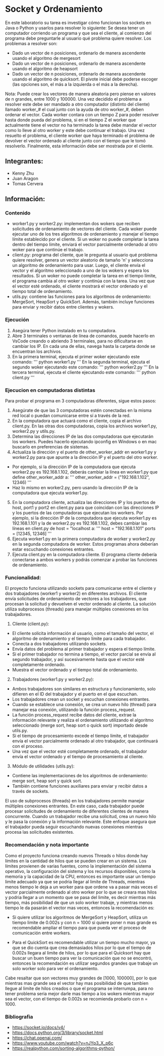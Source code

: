 # Socket y Ordenamiento
En este laboratorio su tarea es investigar cómo funcionan los sockets en Java o Python y usarlos para resolver lo siguiente:
Se desea tener un computador corriendo un programa y que sea el cliente, al comienzo del programa debe preguntarle al usuario qué problema quiere resolver. Los problemas a resolver son:
- Dado un vector de n posiciones, ordenarlo de manera ascendente usando el algoritmo de mergesort
- Dado un vector de n posiciones, ordenarlo de manera ascendente usando el algoritmo de heapsort
- Dado un vector de n posiciones, ordenarlo de manera ascendente usando el algoritmo de quicksort. El pivote inicial debe poderse escoger (las opciones son, el más a la izquierda o el más a la derecha).

Nota: Puede crear los vectores de manera aleatoria pero piense en valores de n grandes, entre 1000 y 100000.
Una vez decidido el problema a resolver este debe ser mandado a otro computador (distinto del cliente) llamado worker_# el cual junto con la ayuda de otro worker_#, deben ordenar el vector. Cada worker contara con un tiempo Z para poder resolver hasta donde pueda del problema, si en el tiempo Z el worker que actualmente tiene el vector no ha terminado la tarea debe mandar el vector como lo lleve al otro worker y este debe continuar el trabajo. Una vez resuelto el problema, el cliente worker que haya terminado el problema de devolver el vector ordenado al cliente junto con el tiempo que le tomó resolverlo. Finalmente, esta información debe ser mostrada por el cliente.

## Integrantes:
- Kenny Zhu
- Juan Aragon
- Tomas Cervera

## Información:
### Contenido
- worker1.py y worker2.py: implementan dos wokers que reciben solicitudes de ordenamiento de vectores del cliente. Cada woker puede ejecutar uno de los tres algoritmos de ordenamiento y manejar el tiempo límite establecido por el cliente. Si un woker no puede completar la tarea dentro del tiempo límite, enviará el vector parcialmente ordenado al otro woker para que continúe el trabajo.
- client.py: programa del cliente, que le pregunta al usuario qué problema quiere resolver, genera un vector aleatorio de tamaño 'n' y selecciona un algoritmo de ordenamiento para usar. Luego, el cliente envía el vector y el algoritmo seleccionado a uno de los wokers y espera los resultados. Si un woker no puede completar la tarea en el tiempo límite, el programa cambia al otro woker y continúa con la tarea. Una vez que el vector esté ordenado, el cliente mostrará el vector ordenado y el tiempo total de ordenamiento.
- utils.py: contiene las funciones para los algoritmos de ordenamiento: MergeSort, HeapSort y QuickSort. Además, también incluye funciones para enviar y recibir datos entre clientes y wokers.

### Ejecución
1. Asegúra tener Python instalado en tu computadora. 
2. Abre 3 terminales o ventanas de línea de comandos, puede hacerlo en VsCode creando o abriendo 3 terminales, para no dificultarse en cambiar los IP. En cada una de ellas, navega hasta la carpeta donde se encuentran los archivos.
3. En la primera terminal, ejecuta el primer woker ejecutando este comando:
'''
python worker1.py
'''
En la segunda terminal, ejecuta el segundo woker ejecutando este comando:
'''
python worker2.py
'''
En la tercera terminal, ejecuta el cliente ejecutando este comando:
'''
python client.py
'''

### Ejecucion en computadoras distintas
Para probar el programa en 3 computadoras diferentes, sigue estos pasos:
1. Asegúrate de que las 3 computadoras estén conectadas en la misma red local o puedan comunicarse entre sí a través de la red.
2. En la computadora que actuará como el cliente, copia el archivo client.py. En las otras dos computadoras, copia los archivos worker1.py, worker2.py y utils.py.
3. Determina las direcciones IP de las dos computadoras que ejecutarán los workers. Puedes hacerlo ejecutando ipconfig en Windows o en mac buscarlo en preferencias de sistemas.
4. Actualiza la dirección y el puerto de other_worker_addr en worker1.py y worker2.py para que apunte a la dirección IP y el puerto del otro worker.
- Por ejemplo, si la dirección IP de la computadora que ejecuta worker2.py es 192.168.1.102, deberás cambiar la línea en worker1.py que define other_worker_addr a:
'''
other_worker_addr = ("192.168.1.102", 12346)
'''
- Haz lo mismo en worker2.py, pero usando la dirección IP de la computadora que ejecuta worker1.py.
5. En la computadora cliente, actualiza las direcciones IP y los puertos de host, port1 y port2 en client.py para que coincidan con las direcciones IP y los puertos de las computadoras que ejecutan los workers. Por ejemplo, si la dirección IP de la computadora que ejecuta worker1.py es 192.168.1.101 y la de worker2.py es 192.168.1.102, debes cambiar las líneas en client.py de host = "localhost a:
'''
host = "192.168.1.101"
ports = [12345, 12346]
'''
6. Ejecuta worker1.py en la primera computadora de worker y worker2.py en la segunda computadora de worker. Estos programas ahora deberían estar escuchando conexiones entrantes.
7. Ejecuta client.py en la computadora cliente. El programa cliente debería conectarse a ambos workers y podrás comenzar a probar las funciones de ordenamiento.

### Funcionalidad:
El proyecto funciona utilizando sockets para comunicarse entre el cliente y dos trabajadores (worker1 y worker2) en diferentes archivos. El cliente envía solicitudes de ordenamiento de vectores a los trabajadores, que procesan la solicitud y devuelven el vector ordenado al cliente. La solución utiliza subprocesos (threads) para manejar múltiples conexiones en los trabajadores.

1. Cliente (client.py):
- El cliente solicita información al usuario, como el tamaño del vector, el algoritmo de ordenamiento y el tiempo límite para cada trabajador.
- Conecta a dos trabajadores utilizando sockets.
- Envía datos del problema al primer trabajador y espera el tiempo límite.
- Si el primer trabajador no termina a tiempo, el vector parcial se envía al segundo trabajador, y así sucesivamente hasta que el vector esté completamente ordenado.
- Muestra el vector ordenado y el tiempo total de ordenamiento.

2. Trabajadores (worker1.py y worker2.py):
- Ambos trabajadores son similares en estructura y funcionamiento, solo difieren en el ID del trabajador y el puerto en el que escuchan.
- Los trabajadores crean un socket y escuchan conexiones entrantes.
- Cuando se establece una conexión, se crea un nuevo hilo (thread) para manejar esa conexión, utilizando la función process_request.
- La función process_request recibe datos del cliente, extrae la información relevante y realiza el ordenamiento utilizando el algoritmo seleccionado (merge sort, heap sort o quick sort) importado desde utils.py.
- Si el tiempo de procesamiento excede el tiempo límite, el trabajador envía el vector parcialmente ordenado al otro trabajador, que continuará con el proceso.
- Una vez que el vector esté completamente ordenado, el trabajador envía el vector ordenado y el tiempo de procesamiento al cliente.

3. Módulo de utilidades (utils.py):
- Contiene las implementaciones de los algoritmos de ordenamiento: merge sort, heap sort y quick sort.
- También contiene funciones auxiliares para enviar y recibir datos a través de sockets.

El uso de subprocesos (threads) en los trabajadores permite manejar múltiples conexiones entrantes. En este caso, cada trabajador puede procesar solicitudes de ordenamiento de diferentes clientes de manera concurrente. Cuando un trabajador recibe una solicitud, crea un nuevo hilo y le pasa la conexión y la información relevante. Este enfoque asegura que el trabajador pueda seguir escuchando nuevas conexiones mientras procesa las solicitudes existentes.

### Recomendación y nota importante
Como el proyecto funciona creando nuevos Threads o hilos donde hay límites en la cantidad de hilos que se pueden crear en un sistema. Los límites provienen de varias fuentes, como la implementación del sistema operativo, la configuración del sistema y los recursos disponibles, como la memoria y la capacidad de la CPU, entonces es importante usar un tiempo limite adecuado ya que se podria llegar al limite de Threads, mientras menos tiempo le deja a un worker para que ordene va a pasar más veces el vector parcialmente ordenado al otro worker por lo que se creara mas hilos y podria llegar a un momento que se pasa del limite, es decir mientras más tiempo, más posibilidad de que un solo worker trabaje, y mientras menos tiempo le da pasarán el vector mas veces, entonces la recomendación es:

- Si quiere utilizar los algoritmos de MergeSort y HeapSort, utiliza un tiempo limite de 0.002s y con n = 1000 si quiere poner n mas grande es recomendable ampliar el tiempo para que pueda ver el proceso de comunicación entre workers.

- Para el QuickSort es recomendable utilizar un tiempo mucho mayor, ya que se dio cuenta que crea demasiados hilos por lo que el tiempo de 0.002s llegara al limite de hilos, por lo que para el Quicksort hay que buscar un buen tiempo para ver la comunicación que no se encontró, entonces la recomendación es utilizar segundos grandes que trabaje un solo worker solo para ver el ordenamiento.

Cabe resaltar que son vectores muy grandes de [1000, 100000], por lo que mientras mas grande sea el vector hay mas posibilidad de que tambien llegue al limite de hilos creados o que el programa se interrumpa, para no tener problema seria mejor darle mas tiempo a los wokers mientras mayor sea el vector, con el tiempo de 0.002s se recomienda probarlo con n = 1000.

### Bibliografia
- https://socket.io/docs/v4/
- https://docs.python.org/3/library/socket.html
- https://chat.openai.com/
- https://www.youtube.com/watch?v=nJYp3_X_p6c
- https://realpython.com/sorting-algorithms-python/